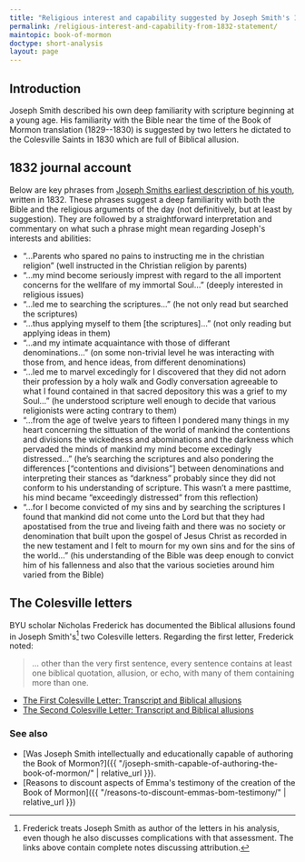 ```yaml
---
title: "Religious interest and capability suggested by Joseph Smith's 1832 statement and 1830 Colseville letters"
permalink: /religious-interest-and-capability-from-1832-statement/
maintopic: book-of-mormon
doctype: short-analysis
layout: page
---
```


## Introduction

Joseph Smith described his own deep familiarity with scripture beginning at a young age.  His familiarity with the Bible near the time of the Book of Mormon translation (1829--1830) is suggested by two letters he dictated to the Colesville Saints in 1830 which are full of Biblical allusion.

## 1832 journal account

Below are key phrases from [Joseph Smiths earliest description of his youth](https://www.josephsmithpapers.org/paper-summary/history-circa-summer-1832/2), written in 1832. These phrases suggest a deep familiarity with both the Bible and the religious arguments of the day (not definitively, but at least by suggestion). They are followed by a straightforward interpretation and commentary on what such a phrase might mean regarding Joseph's interests and abilities:

* “…Parents who spared no pains to instructing me in the christian religion” (well instructed in the Christian religion by parents)
* “…my mind become seriously imprest with regard to the all importent concerns for the wellfare of my immortal Soul…” (deeply interested in religious issues)
* “…led me to searching the scriptures…” (he not only read but searched the scriptures)
* “…thus applying myself to them [the scriptures]…” (not only reading but applying ideas in them)
* “…and my intimate acquaintance with those of differant denominations…” (on some non-trivial level he was interacting with those from, and hence ideas, from different denominations)
* “…led me to marvel excedingly for I discovered that they did not adorn their profession by a holy walk and Godly conversation agreeable to what I found contained in that sacred depository this was a grief to my Soul…” (he understood scripture well enough to decide that various religionists were acting contrary to them)
* “…from the age of twelve years to fifteen I pondered many things in my heart concerning the sittuation of the world of mankind the contentions and divisions the wickedness and abominations and the darkness which pervaded the minds of mankind my mind become excedingly distressed…” (he’s searching the scriptures and also pondering the differences [“contentions and divisions”] between denominations and interpreting their stances as “darkness” probably since they did not conform to his understanding of scripture. This wasn’t a mere pasttime, his mind became “exceedingly distressed” from this reflection)
* “…for I become convicted of my sins and by searching the scriptures I found that mankind did not come unto the Lord but that they had apostatised from the true and liveing faith and there was no society or denomination that built upon the gospel of Jesus Christ as recorded in the new testament and I felt to mourn for my own sins and for the sins of the world…” (his understanding of the Bible was deep enough to convict him of his fallenness and also that the various societies around him varied from the Bible)

## The Colesville letters

BYU scholar Nicholas Frederick has documented the Biblical allusions found in
Joseph Smith's[^authorship] two Colesville letters.  Regarding the first
letter, Frederick noted:

> ... other than the very first sentence, every sentence contains at least one
> biblical quotation, allusion, or echo, with many of them containing more
> than one.

* [The First Colesville Letter: Transcript and Biblical allusions](https://faenrandir.github.io/a_careful_examination/the-first-colesville-letter-transcript-and-allusions/)
* [The Second Colesville Letter: Transcript and Biblical allusions](https://faenrandir.github.io/a_careful_examination/the-second-colesville-letter-transcript-and-allusions/)

### See also

* [Was Joseph Smith intellectually and educationally capable of authoring the Book of Mormon?]({{ "/joseph-smith-capable-of-authoring-the-book-of-mormon/" | relative_url }}).
* [Reasons to discount aspects of Emma's testimony of the creation of the Book of Mormon]({{ "/reasons-to-discount-emmas-bom-testimony/" | relative_url }})


[^authorship]: Frederick treats Joseph Smith as author of the letters in his analysis, even though he also discusses complications with that assessment.  The links above contain complete notes discussing attribution.
